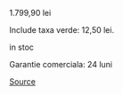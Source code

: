 1.799,90 lei

Include taxa verde: 12,50 lei.

in stoc

Garantie comerciala: 24 luni

[Source](https://altex.ro/televizor-led-smart-philips-43pus7906-ultra-hd-4k-hdr-108-cm/cpd/UHD43PUS7906/)
